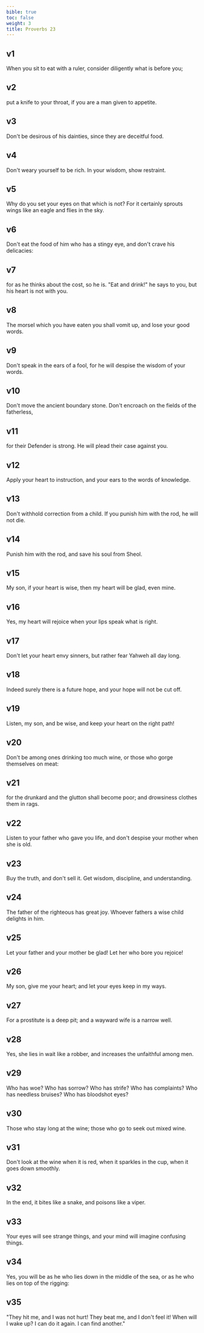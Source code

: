 ```yaml
---
bible: true
toc: false
weight: 3
title: Proverbs 23
---
```




## v1 
When you sit to eat with a ruler, consider diligently what is before you; 

## v2 
put a knife to your throat, if you are a man given to appetite. 

## v3 
Don't be desirous of his dainties, since they are deceitful food. 

## v4 
Don't weary yourself to be rich. In your wisdom, show restraint. 

## v5 
Why do you set your eyes on that which is not? For it certainly sprouts wings like an eagle and flies in the sky. 

## v6 
Don't eat the food of him who has a stingy eye, and don't crave his delicacies: 

## v7 
for as he thinks about the cost, so he is. "Eat and drink!" he says to you, but his heart is not with you. 

## v8 
The morsel which you have eaten you shall vomit up, and lose your good words. 

## v9 
Don't speak in the ears of a fool, for he will despise the wisdom of your words. 

## v10 
Don't move the ancient boundary stone. Don't encroach on the fields of the fatherless, 

## v11 
for their Defender is strong. He will plead their case against you. 

## v12 
Apply your heart to instruction, and your ears to the words of knowledge. 

## v13 
Don't withhold correction from a child. If you punish him with the rod, he will not die. 

## v14 
Punish him with the rod, and save his soul from Sheol. 

## v15 
My son, if your heart is wise, then my heart will be glad, even mine. 

## v16 
Yes, my heart will rejoice when your lips speak what is right. 

## v17 
Don't let your heart envy sinners, but rather fear Yahweh all day long. 

## v18 
Indeed surely there is a future hope, and your hope will not be cut off. 

## v19 
Listen, my son, and be wise, and keep your heart on the right path! 

## v20 
Don't be among ones drinking too much wine, or those who gorge themselves on meat: 

## v21 
for the drunkard and the glutton shall become poor; and drowsiness clothes them in rags. 

## v22 
Listen to your father who gave you life, and don't despise your mother when she is old. 

## v23 
Buy the truth, and don't sell it. Get wisdom, discipline, and understanding. 

## v24 
The father of the righteous has great joy. Whoever fathers a wise child delights in him. 

## v25 
Let your father and your mother be glad! Let her who bore you rejoice! 

## v26 
My son, give me your heart; and let your eyes keep in my ways. 

## v27 
For a prostitute is a deep pit; and a wayward wife is a narrow well. 

## v28 
Yes, she lies in wait like a robber, and increases the unfaithful among men. 

## v29 
Who has woe? Who has sorrow? Who has strife? Who has complaints? Who has needless bruises? Who has bloodshot eyes? 

## v30 
Those who stay long at the wine; those who go to seek out mixed wine. 

## v31 
Don't look at the wine when it is red, when it sparkles in the cup, when it goes down smoothly. 

## v32 
In the end, it bites like a snake, and poisons like a viper. 

## v33 
Your eyes will see strange things, and your mind will imagine confusing things. 

## v34 
Yes, you will be as he who lies down in the middle of the sea, or as he who lies on top of the rigging: 

## v35 
"They hit me, and I was not hurt! They beat me, and I don't feel it! When will I wake up? I can do it again. I can find another."
